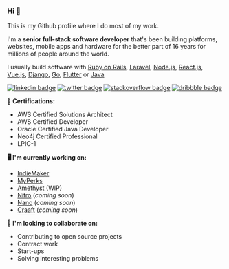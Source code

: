 ### Hi 👋

This is my Github profile where I do most of my work. 

I'm a **senior full-stack software developer** that's been building platforms, websites, mobile apps and hardware for the better part of 16 years for millions of people around the world.

I usually build software with [Ruby on Rails](https://rubyonrails.org/), [Laravel](https://laravel.com/), [Node.js](https://nodejs.org/en/), 
[React.js](React.js), [Vue.js](https://vuejs.org/), [Django](https://www.djangoproject.com/), [Go](https://golang.org/), [Flutter](https://flutter.dev/) or [Java](https://www.java.com/en/)

[![linkedin badge](https://img.shields.io/badge/Sean_Nieuwoudt-30302f?style=flat&logo=linkedin)](https://www.linkedin.com/in/seannieuwoudt)
[![twitter badge](https://img.shields.io/badge/@thezeffness-thezeffness?style=flat&logo=twitter)](https://twitter.com/thezeffness)
[![stackoverflow badge](https://img.shields.io/badge/seannieuwoudt-30302f?style=flat&logo=stackoverflow)](https://stackoverflow.com/users/482842/seannieuwoudt)
[![dribbble badge](https://img.shields.io/badge/SeanNieuwoudt-30302f?style=flat&logo=dribbble)](https://dribbble.com/SeanNieuwoudt)

**🦠 Certifications:**

- AWS Certified Solutions Architect
- AWS Certified Developer 
- Oracle Certified Java Developer
- Neo4j Certified Professional
- LPIC-1

**🖥 I'm currently working on:** 

- [IndieMaker](https://indiemaker.co)
- [MyPerks](https://myperks.co.za)
- [Amethyst](https://github.com/amethyst-framework) (WIP)
- [Nitro](https://nitro.sh) (_coming soon_)
- [Nano](https://nano.sh) (_coming soon_)
- [Craaft](https://craaft.co) (_coming soon_)

**🤼 I'm looking to collaborate on:**

- Contributing to open source projects 
- Contract work
- Start-ups
- Solving interesting problems
